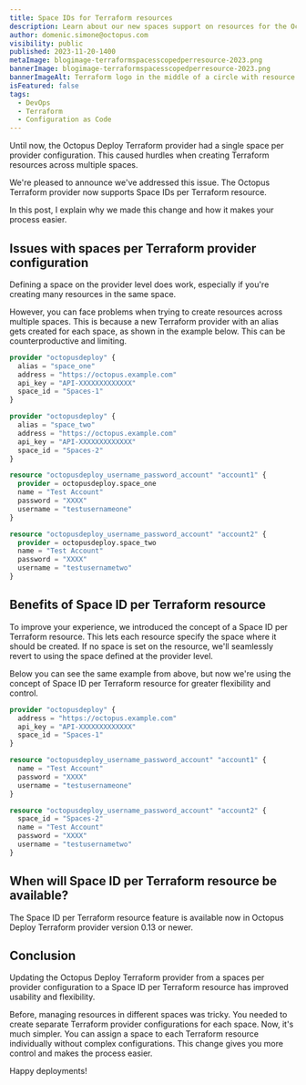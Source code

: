 ```yaml
---
title: Space IDs for Terraform resources
description: Learn about our new spaces support on resources for the Octopus Terraform provider.
author: domenic.simone@octopus.com
visibility: public
published: 2023-11-20-1400
metaImage: blogimage-terraformspacesscopedperresource-2023.png
bannerImage: blogimage-terraformspacesscopedperresource-2023.png
bannerImageAlt: Terraform logo in the middle of a circle with resource icons.
isFeatured: false
tags:
  - DevOps
  - Terraform
  - Configuration as Code
---
```


Until now, the Octopus Deploy Terraform provider had a single space per provider configuration. This caused hurdles when creating Terraform resources across multiple spaces.

We're pleased to announce we've addressed this issue. The Octopus Terraform provider now supports Space IDs per Terraform resource.

In this post, I explain why we made this change and how it makes your process easier.

## Issues with spaces per Terraform provider configuration

Defining a space on the provider level does work, especially if you're creating many resources in the same space.

However, you can face problems when trying to create resources across multiple spaces. This is because a new Terraform provider with an alias gets created for each space, as shown in the example below. This can be counterproductive and limiting.

```terraform
provider "octopusdeploy" {
  alias = "space_one"
  address = "https://octopus.example.com"
  api_key = "API-XXXXXXXXXXXXX"
  space_id = "Spaces-1"
}

provider "octopusdeploy" {
  alias = "space_two"
  address = "https://octopus.example.com"
  api_key = "API-XXXXXXXXXXXXX"
  space_id = "Spaces-2"
}

resource "octopusdeploy_username_password_account" "account1" {
  provider = octopusdeploy.space_one
  name = "Test Account"
  password = "XXXX"
  username = "testusernameone"
}

resource "octopusdeploy_username_password_account" "account2" {
  provider = octopusdeploy.space_two
  name = "Test Account"
  password = "XXXX"
  username = "testusernametwo"
}
```

## Benefits of Space ID per Terraform resource

To improve your experience, we introduced the concept of a Space ID per Terraform resource. This lets each resource specify the space where it should be created. If no space is set on the resource, we'll seamlessly revert to using the space defined at the provider level.

Below you can see the same example from above, but now we're using the concept of Space ID per Terraform resource for greater flexibility and control.

```terraform
provider "octopusdeploy" {
  address = "https://octopus.example.com"
  api_key = "API-XXXXXXXXXXXXX"
  space_id = "Spaces-1"
}

resource "octopusdeploy_username_password_account" "account1" {
  name = "Test Account"
  password = "XXXX"
  username = "testusernameone"
}

resource "octopusdeploy_username_password_account" "account2" {
  space_id = "Spaces-2"
  name = "Test Account"
  password = "XXXX"
  username = "testusernametwo"
}

```

## When will Space ID per Terraform resource be available?

The Space ID per Terraform resource feature is available now in Octopus Deploy Terraform provider version 0.13 or newer.

## Conclusion

Updating the Octopus Deploy Terraform provider from a spaces per provider configuration to a Space ID per Terraform resource has improved usability and flexibility.

Before, managing resources in different spaces was tricky. You needed to create separate Terraform provider configurations for each space. Now, it's much simpler. You can assign a space to each Terraform resource individually without complex configurations. This change gives you more control and makes the process easier.

Happy deployments!